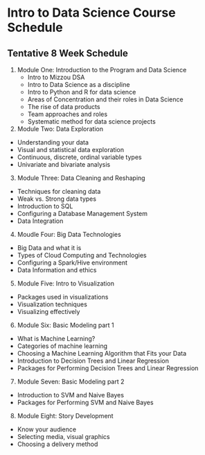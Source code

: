 # Intro to Data Science Course Schedule

## Tentative 8 Week Schedule

1. Module One: Introduction to the Program and Data Science
   - Intro to Mizzou DSA
   - Intro to Data Science as a discipline
   - Intro to Python and R for data science
   - Areas of Concentration and their roles in Data Science
   - The rise of data products
   - Team approaches and roles
   - Systematic method for data science projects
2. Module Two: Data Exploration
  - Understanding your data
  - Visual and statistical data exploration
  - Continuous, discrete, ordinal variable types
  - Univariate and bivariate analysis
3. Module Three: Data Cleaning and Reshaping
  - Techniques for cleaning data
  - Weak vs. Strong data types
  - Introduction to SQL
  - Configuring a Database Management System
  - Data Integration
4. Moudle Four: Big Data Technologies
  - Big Data and what it is
  - Types of Cloud Computing and Technologies
  - Configuring a Spark/Hive environment
  - Data Information and ethics
5. Module Five: Intro to Visualization
  - Packages used in visualizations
  - Visualization techniques
  - Visualizing effectively
6. Module Six: Basic Modeling part 1
  - What is Machine Learning?
  - Categories of machine learning
  - Choosing a Machine Learning Algorithm that Fits your Data
  - Introduction to Decision Trees and Linear Regression
  - Packages for Performing Decision Trees and Linear Regression
7. Module Seven: Basic Modeling part 2
  - Introduction to SVM and Naive Bayes
  - Packages for Performing SVM and Naive Bayes
8. Module Eight: Story Development
  - Know your audience
  - Selecting media, visual graphics
  - Choosing a delivery method
